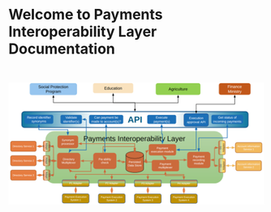 <br /><br /><br />
# Welcome to Payments Interoperability Layer Documentation

<br />

![Proposed Architecture Diagram](../../assets/images/architecture-diagram.png)
